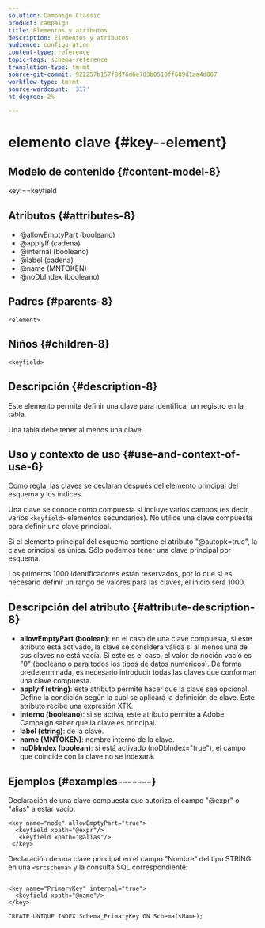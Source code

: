 ```yaml
---
solution: Campaign Classic
product: campaign
title: Elementos y atributos
description: Elementos y atributos
audience: configuration
content-type: reference
topic-tags: schema-reference
translation-type: tm+mt
source-git-commit: 922257b157f8d76d6e703b0510ff689d1aa4d067
workflow-type: tm+mt
source-wordcount: '317'
ht-degree: 2%

---
```



# elemento clave {#key--element}

## Modelo de contenido {#content-model-8}

key:==keyfield

## Atributos {#attributes-8}

* @allowEmptyPart (booleano)
* @applyIf (cadena)
* @internal (booleano)
* @label (cadena)
* @name (MNTOKEN)
* @noDbIndex (booleano)

## Padres {#parents-8}

`<element>`

## Niños {#children-8}

`<keyfield>`

## Descripción {#description-8}

Este elemento permite definir una clave para identificar un registro en la tabla.

Una tabla debe tener al menos una clave.

## Uso y contexto de uso {#use-and-context-of-use-6}

Como regla, las claves se declaran después del elemento principal del esquema y los índices.

Una clave se conoce como compuesta si incluye varios campos (es decir, varios `<keyfield>` elementos secundarios). No utilice una clave compuesta para definir una clave principal.

Si el elemento principal del esquema contiene el atributo &quot;@autopk=true&quot;, la clave principal es única. Sólo podemos tener una clave principal por esquema.

Los primeros 1000 identificadores están reservados, por lo que si es necesario definir un rango de valores para las claves, el inicio será 1000.

## Descripción del atributo {#attribute-description-8}

* **allowEmptyPart (boolean)**: en el caso de una clave compuesta, si este atributo está activado, la clave se considera válida si al menos una de sus claves no está vacía. Si este es el caso, el valor de noción vacío es &quot;0&quot; (booleano o para todos los tipos de datos numéricos). De forma predeterminada, es necesario introducir todas las claves que conforman una clave compuesta.
* **applyIf (string)**: este atributo permite hacer que la clave sea opcional. Define la condición según la cual se aplicará la definición de clave. Este atributo recibe una expresión XTK.
* **interno (booleano)**: si se activa, este atributo permite a Adobe Campaign saber que la clave es principal.
* **label (string)**: de la clave.
* **name (MNTOKEN)**: nombre interno de la clave.
* **noDbIndex (boolean)**: si está activado (noDbIndex=&quot;true&quot;), el campo que coincide con la clave no se indexará.

## Ejemplos {#examples-------}

Declaración de una clave compuesta que autoriza el campo &quot;@expr&quot; o &quot;alias&quot; a estar vacío:

```
<key name="node" allowEmptyPart="true">
  <keyfield xpath="@expr"/>
   <keyfield xpath="@alias"/>
 </key>
```

Declaración de una clave principal en el campo &quot;Nombre&quot; del tipo STRING en una `<srcschema>` y la consulta SQL correspondiente:

```
 
<key name="PrimaryKey" internal="true">  
  <keyfield xpath="@name"/>
</key>

CREATE UNIQUE INDEX Schema_PrimaryKey ON Schema(sName);
```
